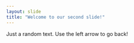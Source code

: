 ```yaml
---
layout: slide
title: "Welcome to our second slide!"
---
```

Just a random text.
Use the left arrow to go back!